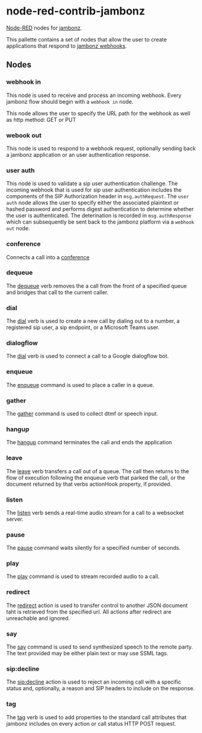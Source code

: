 # node-red-contrib-jambonz

[Node-RED](http://nodered.org/) nodes for [jambonz](https://github.com/jambonz).

This pallette contains a set of nodes that allow the user to create applications that respond to [jambonz webhooks](https://docs.jambonz.org/jambonz/).  

## Nodes

### webhook in
This node is used to receive and process an incoming webhook.  Every jambonz flow should begin with a `webhook in` node.

This node allows the user to specify the URL path for the webhook as well as http method: GET or PUT

### webook out
This node is used to respond to a webhook request, optionally sending back a jambonz application or an user authentication response.

### user auth
This node is used to validate a sip user authentication challenge.  The incoming webhook that is used for sip user authentication includes the components of the SIP Authorization header in `msg.authRequest`.  The `user auth` node allows the user to specify either the associated plaintext or hashed password and performs digest authentication to determine whether the user is authenticated.  The deterination is recorded in `msg.authResponse` which can subsequently be sent back to the jambonz platform via a `webhook out` node.

### conference
Connects a call into a [conference](https://docs.jambonz.org/jambonz/#conference)

### dequeue
The [dequeue](https://docs.jambonz.org/jambonz/#dequeue) verb removes the a call from the front of a specified queue and bridges that call to the current caller.

### dial
The [dial](https://docs.jambonz.org/jambonz/#dial) verb is used to create a new call by dialing out to a number, a registered sip user, a sip endpoint, or a Microsoft Teams user.

### dialogflow
The [dial](https://docs.jambonz.org/jambonz/#dialogflow) verb is used to connect a call to a Google dialogflow bot.

### enqueue
The [enqueue](https://docs.jambonz.org/jambonz/#enqueue) command is used to place a caller in a queue.

### gather
The [gather](https://docs.jambonz.org/jambonz/#gather) command is used to collect dtmf or speech input.

### hangup
The [hangup](https://docs.jambonz.org/jambonz/#hangup) command terminates the call and ends the application

### leave
The [leave](https://docs.jambonz.org/jambonz/#leave) verb transfers a call out of a queue. The call then returns to the flow of execution following the enqueue verb that parked the call, or the document returned by that verbs actionHook property, if provided.

### listen
The [listen](https://docs.jambonz.org/jambonz/#listen) verb sends a real-time audio stream for a call to a websocket server.

### pause
The [pause](https://docs.jambonz.org/jambonz/#pause) command waits silently for a specified number of seconds.

### play
The [play](https://docs.jambonz.org/jambonz/#play) command is used to stream recorded audio to a call.

### redirect
The [redirect](https://docs.jambonz.org/jambonz/#redirect) action is used to transfer control to another JSON document taht is retrieved from the specified url. All actions after redirect are unreachable and ignored.

### say
The [say](https://docs.jambonz.org/jambonz/#say) command is used to send synthesized speech to the remote party. The text provided may be either plain text or may use SSML tags.

### sip:decline
The [sip:decline](https://docs.jambonz.org/jambonz/#sipdecline) action is used to reject an incoming call with a specific status and, optionally, a reason and SIP headers to include on the response.

### tag
The [tag](https://docs.jambonz.org/jambonz/#tag) verb is used to add properties to the standard call attributes that jambonz includes on every action or call status HTTP POST request.




